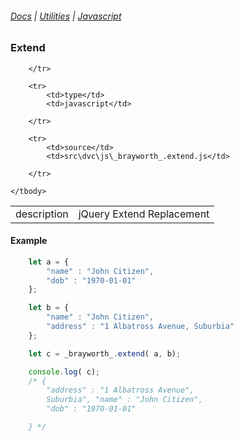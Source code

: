 ###### [Docs](/docs/) | [Utilities](/docs/utilities) | [Javascript](/docs/utilities_javascript)

### Extend
<table class="table">
    <tbody>
        <tr>
            <td>description</td>
            <td>jQuery Extend Replacement</td>

        </tr>

        <tr>
            <td>type</td>
            <td>javascript</td>

        </tr>

        <tr>
            <td>source</td>
            <td>src\dvc\js\_brayworth_.extend.js</td>

        </tr>

    </tbody>

</table>

#### Example

```javascript
    let a = {
        "name" : "John Citizen",
        "dob" : "1970-01-01"
    };

    let b = {
        "name" : "John Citizen",
        "address" : "1 Albatross Avenue, Suburbia"
    };

    let c = _brayworth_.extend( a, b);

    console.log( c);
    /* {
        "address" : "1 Albatross Avenue",
        Suburbia", "name" : "John Citizen",
        "dob" : "1970-01-01"

    } */
```
